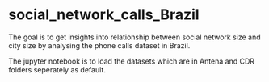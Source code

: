 # social_network_calls_Brazil
The goal is to get insights into relationship between social network size and city size by analysing the phone calls dataset in Brazil.

The jupyter notebook is to load the datasets which are in Antena and CDR folders seperately as default.

